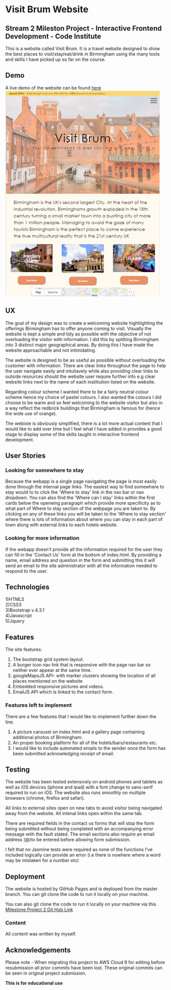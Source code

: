 # Visit Brum Website

## Stream 2 Mileston Project - Interactive Frontend Development - Code Institute

This is a website called Visit Brum. It is a travel website designed to show the best places to visit/stay/eat/drink in Birmingham using the many tools and skills I have picked up so far 
on the course.

## Demo

A live demo of the website can be found [here](https://francisillingworth.github.io/milestone-project-2/index.html)\
[<img src="assets/images/screenshot.png">](https://francisillingworth.github.io/milestone-project-2/index.html)

## UX

The goal of my design was to create a welcoming website hightlighting the offerings Birmingham has to offer anyone coming to visit.
Visually the website is kept a simple and tidy as possible with the objective of not overloading the visitor with information. I did this by splitting Birmingham into 3 distinct major geographical 
areas. By doing this I have made the website approachable and not intimidating.

The website is designed to be as useful as possible without overloading the customer with information. There are clear links throughout the page to help the user navigate easily and intuitavely while 
also providing clear links to outside resources should the website user require further info e.g clear website links next to the name of each institiution listed on the website.

Regarding colour scheme I wanted there to be a fairly neutral colour scheme hence my choice of pastel colours. I also wanted the colours I did choose to be warm and so feel welcoming to the 
website visitor but also in a way reflect the redbrick buildings that Birmingham is famous for (hence the wide use of orange).

The webiste is obviously simplified, there is a lot more actual content that I would like to add over time but I feel what I have added in provides a good stage to display some of the skills
taught in interactive frontend development.

## User Stories

### Looking for somewhere to stay

Because the webapp is a single page navigating the page is most easily done through the internal page links. The easiest way to find somewhere to stay would to to click the 'Where to stay' link in the nav bar or nav dropdown. You can also find the 'Where can I stay' links within the first cards below the openeing paragraph which provide more specificity as to what part of Where to stay section of the webpage you are taken to. By clicking on any of these links you will be taken to the 'Where to stay section' where there is lots of information about where you can stay in each part of town along with external links to each hotels website. 

### Looking for more information

If the webapp doesn't provide all the information required for the user they can fill in the 'Contact Us' form at the bottom of index.html. By providing a name, email address and question in the form and submitting this it will send an email to the site administrator with all the information needed to respond to the user.

## Technologies

1)HTML5  
2)CSS3  
3)Bootstrap v.4.3.1  
4)Javascript  
5)Jquery  

## Features

The site features:
1) The bootstrap grid system layout.
2) A burger icon nav link that is responsive with the page nav bar so neither ever appear at the same time.
3) googleMapsJS API- with marker clusters showing the location of all places mentioned on the website
4) Embedded responsive pictures and videos.
5) EmailJS API which is linked to the contact form.

### Features left to implement

There are a few features that I would like to implement further down the line. 
1) A picture carousel on index.html and a gallery page containing additional photos of Birmingham.
2) An proper booking platform for all of the hotels/bars/restaurants etc.
3) I would like to include automated emails to the sender once the form has been submitted acknowledging receipt of email.


## Testing

The website has been tested extensively on android phones and tablets as well as iOS devices (iphone and ipad) with a font change to sans-serif required to run on iOS.
The website also runs smoothly on multiple browsers (chrome, firefox and safari).

All links to external sites open on new tabs to avoid visitor being navigated away from the website. All intenal links open within the same tab.

There are required fields in the contact us forms that will stop the form being submitted without being completed with an accompanying error message with the fault stated.
The email sections also require an email address (@)to be entered before allowing form submission.

I felt that no Jasmine tests were required as none of the functions I've included logically can provide an error (i.e there is nowhere where a word may be mistaken for a number etc)

## Deployment

The website is hosted by GitHub Pages and is deployed from the master branch. You can git clone the code to run it locally on your machine.

You can also git clone the code to run it locally on your machine via this [Milestone Project 2 Git Hub Link](https://github.com/francisillingworth/milestone-project-2)

### Content

All content was written by myself.


## Acknowledgements

Please note - When migrating this project to AWS Cloud 9 for editing before resubmission all prior commits have been lost. These original commits can be seen in original project submission.

<strong>This is for educational use </strong>




